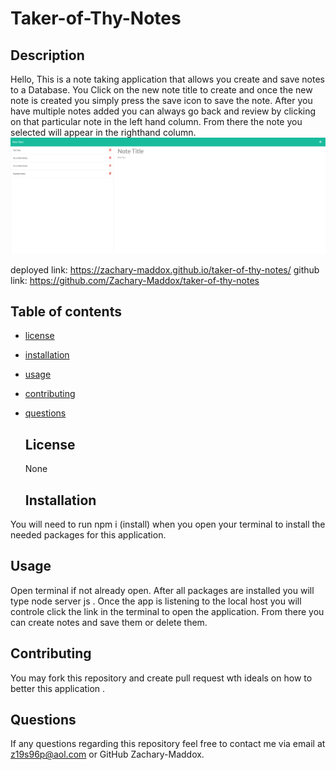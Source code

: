 # Taker-of-Thy-Notes

  ## Description
  Hello, This is a note taking application that allows you create and save notes to a Database. You Click on the new note title to create and once the new note is created you simply press the save icon to save the note. After you have multiple notes added you can always go back and review by clicking on that particular note in the left hand column. From there the note you selected will appear in the righthand column.
 <img src="./public/assets/images/Note-Taker.png">

  deployed link: https://zachary-maddox.github.io/taker-of-thy-notes/
  github link: https://github.com/Zachary-Maddox/taker-of-thy-notes
  
  ## Table of contents
  
  - [license](#license)
- [installation](#installation)
- [usage](#usage)
- [contributing](#contributing)
- [questions](#questions)

  
  
  ## License
  None
  

  ## Installation
You will need to run npm i (install) when you open your terminal to install the needed packages for this application.
  

## Usage
Open terminal if not already open.
After all packages are installed you will type  node server js  .
Once the app is listening to the local host you will controle click the link in the terminal to open the application.
From there you can create notes and save them or delete them.



## Contributing
You may fork this repository and create pull request wth ideals on how to better this application .


## Questions
If any questions regarding this repository feel free to contact me via email at z19s96p@aol.com or GitHub Zachary-Maddox. 

